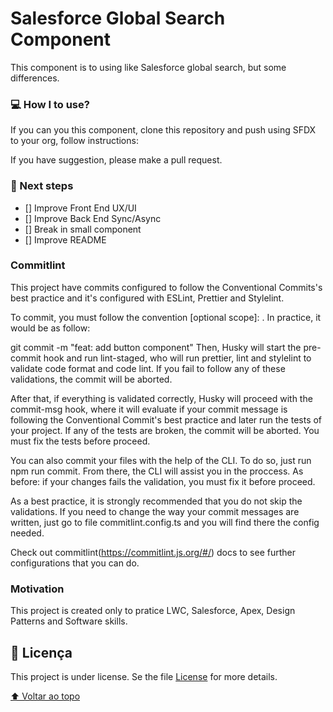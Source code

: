 # Salesforce Global Search Component

This component is to using like Salesforce global search, but some differences.

### 💻 How I to use?

If you can you this component, clone this repository and push using SFDX to your org, follow instructions:

If you have suggestion, please make a pull request.

### 🚀 Next steps

- [] Improve Front End UX/UI
- [] Improve Back End Sync/Async
- [] Break in small component
- [] Improve README

### Commitlint

This project have commits configured to follow the Conventional Commits's best practice and it's configured with ESLint, Prettier and Stylelint.

To commit, you must follow the convention <type>[optional scope]: <description>. In practice, it would be as follow:

git commit -m "feat: add button component"
Then, Husky will start the pre-commit hook and run lint-staged, who will run prettier, lint and stylelint to validate code format and code lint. If you fail to follow any of these validations, the commit will be aborted.

After that, if everything is validated correctly, Husky will proceed with the commit-msg hook, where it will evaluate if your commit message is following the Conventional Commit's best practice and later run the tests of your project. If any of the tests are broken, the commit will be aborted. You must fix the tests before proceed.

You can also commit your files with the help of the CLI. To do so, just run npm run commit. From there, the CLI will assist you in the proccess. As before: if your changes fails the validation, you must fix it before proceed.

As a best practice, it is strongly recommended that you do not skip the validations. If you need to change the way your commit messages are written, just go to file commitlint.config.ts and you will find there the config needed.

Check out commitlint(https://commitlint.js.org/#/) docs to see further configurations that you can do.

### Motivation

This project is created only to pratice LWC, Salesforce, Apex, Design Patterns and Software skills.

## 📝 Licença

This project is under license. Se the file [License](LICENSE) for more details.

[⬆ Voltar ao topo](GlobalsearchLWC)<br>
